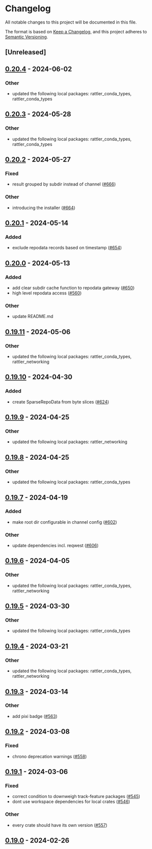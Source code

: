 # Changelog
All notable changes to this project will be documented in this file.

The format is based on [Keep a Changelog](https://keepachangelog.com/en/1.0.0/),
and this project adheres to [Semantic Versioning](https://semver.org/spec/v2.0.0.html).

## [Unreleased]

## [0.20.4](https://github.com/mamba-org/rattler/compare/rattler_repodata_gateway-v0.20.3...rattler_repodata_gateway-v0.20.4) - 2024-06-02

### Other
- updated the following local packages: rattler_conda_types, rattler_conda_types

## [0.20.3](https://github.com/mamba-org/rattler/compare/rattler_repodata_gateway-v0.20.2...rattler_repodata_gateway-v0.20.3) - 2024-05-28

### Other
- updated the following local packages: rattler_conda_types, rattler_conda_types

## [0.20.2](https://github.com/mamba-org/rattler/compare/rattler_repodata_gateway-v0.20.1...rattler_repodata_gateway-v0.20.2) - 2024-05-27

### Fixed
- result grouped by subdir instead of channel ([#666](https://github.com/mamba-org/rattler/pull/666))

### Other
- introducing the installer ([#664](https://github.com/mamba-org/rattler/pull/664))

## [0.20.1](https://github.com/mamba-org/rattler/compare/rattler_repodata_gateway-v0.20.0...rattler_repodata_gateway-v0.20.1) - 2024-05-14

### Added
- exclude repodata records based on timestamp ([#654](https://github.com/mamba-org/rattler/pull/654))

## [0.20.0](https://github.com/mamba-org/rattler/compare/rattler_repodata_gateway-v0.19.11...rattler_repodata_gateway-v0.20.0) - 2024-05-13

### Added
- add clear subdir cache function to repodata gateway ([#650](https://github.com/mamba-org/rattler/pull/650))
- high level repodata access ([#560](https://github.com/mamba-org/rattler/pull/560))

### Other
- update README.md

## [0.19.11](https://github.com/mamba-org/rattler/compare/rattler_repodata_gateway-v0.19.10...rattler_repodata_gateway-v0.19.11) - 2024-05-06

### Other
- updated the following local packages: rattler_conda_types, rattler_networking

## [0.19.10](https://github.com/mamba-org/rattler/compare/rattler_repodata_gateway-v0.19.9...rattler_repodata_gateway-v0.19.10) - 2024-04-30

### Added
- create SparseRepoData from byte slices ([#624](https://github.com/mamba-org/rattler/pull/624))

## [0.19.9](https://github.com/mamba-org/rattler/compare/rattler_repodata_gateway-v0.19.8...rattler_repodata_gateway-v0.19.9) - 2024-04-25

### Other
- updated the following local packages: rattler_networking

## [0.19.8](https://github.com/mamba-org/rattler/compare/rattler_repodata_gateway-v0.19.7...rattler_repodata_gateway-v0.19.8) - 2024-04-25

### Other
- updated the following local packages: rattler_conda_types

## [0.19.7](https://github.com/mamba-org/rattler/compare/rattler_repodata_gateway-v0.19.6...rattler_repodata_gateway-v0.19.7) - 2024-04-19

### Added
- make root dir configurable in channel config ([#602](https://github.com/mamba-org/rattler/pull/602))

### Other
- update dependencies incl. reqwest ([#606](https://github.com/mamba-org/rattler/pull/606))

## [0.19.6](https://github.com/baszalmstra/rattler/compare/rattler_repodata_gateway-v0.19.5...rattler_repodata_gateway-v0.19.6) - 2024-04-05

### Other
- updated the following local packages: rattler_conda_types, rattler_networking

## [0.19.5](https://github.com/mamba-org/rattler/compare/rattler_repodata_gateway-v0.19.4...rattler_repodata_gateway-v0.19.5) - 2024-03-30

### Other
- updated the following local packages: rattler_conda_types

## [0.19.4](https://github.com/mamba-org/rattler/compare/rattler_repodata_gateway-v0.19.3...rattler_repodata_gateway-v0.19.4) - 2024-03-21

### Other
- updated the following local packages: rattler_conda_types, rattler_networking

## [0.19.3](https://github.com/mamba-org/rattler/compare/rattler_repodata_gateway-v0.19.2...rattler_repodata_gateway-v0.19.3) - 2024-03-14

### Other
- add pixi badge ([#563](https://github.com/mamba-org/rattler/pull/563))

## [0.19.2](https://github.com/mamba-org/rattler/compare/rattler_repodata_gateway-v0.19.1...rattler_repodata_gateway-v0.19.2) - 2024-03-08

### Fixed
- chrono deprecation warnings ([#558](https://github.com/mamba-org/rattler/pull/558))

## [0.19.1](https://github.com/mamba-org/rattler/compare/rattler_repodata_gateway-v0.19.0...rattler_repodata_gateway-v0.19.1) - 2024-03-06

### Fixed
- correct condition to downweigh track-feature packages ([#545](https://github.com/mamba-org/rattler/pull/545))
- dont use workspace dependencies for local crates ([#546](https://github.com/mamba-org/rattler/pull/546))

### Other
- every crate should have its own version ([#557](https://github.com/mamba-org/rattler/pull/557))

## [0.19.0](https://github.com/baszalmstra/rattler/compare/rattler_repodata_gateway-v0.18.0...rattler_repodata_gateway-v0.19.0) - 2024-02-26
